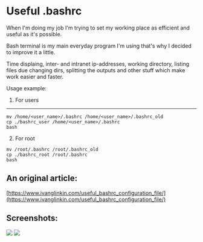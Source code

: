 # Useful .bashrc

When I'm doing my job I'm trying to set my working place as efficient and useful as it's possible. 

Bash terminal is my main everyday program I'm using that's why I decided to improve it a little.

Time displaing, inter- and intranet ip-addresses, working directory, listing files due changing dirs, splitting the outputs and other stuff which make work easier and faster. 

Usage example:
1. For users
------------
```
mv /home/<user_name>/.bashrc /home/<user_name>/.bashrc_old
cp ./bashrc_user /home/<user_name>/.bashrc
bash
```
2. For root
```
mv /root/.bashrc /root/.bashrc_old
cp ./bashrc_root /root/.bashrc
bash
```


An original article:
--------------------
[https://www.ivanglinkin.com/useful_bashrc_configuration_file/](https://www.ivanglinkin.com/useful_bashrc_configuration_file/)

Screenshots:
------------
![](https://www.ivanglinkin.com/wp-content/uploads/2020/12/bash11.png)
![](https://www.ivanglinkin.com/wp-content/uploads/2020/12/bashrc2.png)
